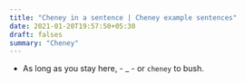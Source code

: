 ```yaml
---
title: "Cheney in a sentence | Cheney example sentences"
date: 2021-01-20T19:57:50+05:30
draft: falses
summary: "Cheney"
---
```

- As long as you stay here, - _ - or `cheney` to bush.
                 
